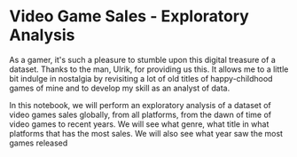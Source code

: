 # Video Game Sales - Exploratory Analysis

As a gamer, it's such a pleasure to stumble upon this digital treasure of a dataset. Thanks to the man, Ulrik, for providing us this. It allows me to a little bit indulge in nostalgia by revisiting a lot of old titles of happy-childhood games of mine and to develop my skill as an analyst of data.

In this notebook, we will perform an exploratory analysis of a dataset of video games sales globally, from all platforms, from the dawn of time of video games to recent years. We will see what genre, what title in what platforms that has the most sales. We will also see what year saw the most games released
